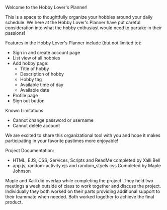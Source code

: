 Welcome to the Hobby Lover's Planner!

This is a space to thoughtfully organize your hobbies around your daily schedule. We here at the Hobby Lover's Planner have put careful consideration into what the hobby enthusiast would need to partake in their passions! 

Features in the Hobby Lover's Planner include (but not limited to):
* Sign in and create account page 
* List view of all hobbies 
* Add hobby page:
    * Title of hobby
    * Description of hobby
    * Hobby tag 
    * Available time of day
    * Available date
* Profile page
* Sign out button

Known Limitations:
* Cannot change password or username
* Cannot delete account

We are excited to share this organizational tool with you and hope it makes participating in your favorite pastimes more enjoyable!


Project Documentation:

* HTML, EJS, CSS, Services, Scripts and ReadMe completed by Xalli Bell
* app.js, random-activity.ejs and random_styels.css Completed by Maple Johnson

Maple and Xalli did overlap while completing the project. They held two meetings a week outside of class to work together and discuss the project. Individually they both worked on their parts providing additional support to their teammate when needed. Both worked together to achieve the final product.
